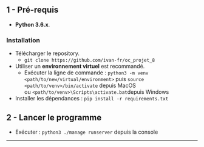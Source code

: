 ## 1 - Pré-requis
*  **Python 3.6.x**.

### Installation 
* Télécharger le repository.
  - `git clone https://github.com/ivan-fr/oc_projet_8`
* Utiliser un **environnement virtuel** est recommandé.
    * Exécuter la ligne de commande : `python3 -m venv <path/to/new/virtual/environment>`
    puis `source <path/to/venv>/bin/activate` depuis MacOS  
    ou `<path/to/venv>\Scripts\activate.bat`depuis Windows
* Installer les dépendances : `pip install -r requirements.txt`

## 2 - Lancer le programme 
* Exécuter : `python3 ./manage runserver`  depuis la console

--------

